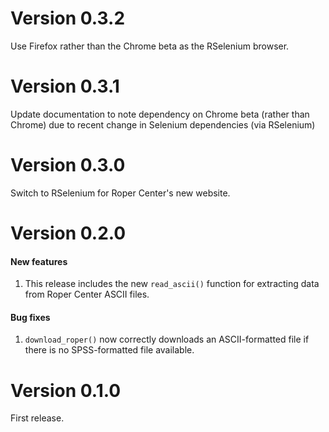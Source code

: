 # Version 0.3.2
Use Firefox rather than the Chrome beta as the RSelenium browser.

# Version 0.3.1
Update documentation to note dependency on Chrome beta (rather than Chrome) due to recent change in Selenium dependencies (via RSelenium)

# Version 0.3.0
Switch to RSelenium for Roper Center's new website. 

# Version 0.2.0
#### New features
1. This release includes the new `read_ascii()` function for extracting data from Roper Center ASCII files.

#### Bug fixes
1. `download_roper()` now correctly downloads an ASCII-formatted file if there is no SPSS-formatted file available.

# Version 0.1.0
First release.
